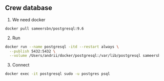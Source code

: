 ## Crew database


1. We need docker
```bash
docker pull sameersbn/postgresql:9.6
```

2. Run
```bash
docker run --name postgresql -itd --restart always \
  --publish 5432:5432 \
  --volume /Users/andrii/docker/postgresql:/var/lib/postgresql sameersbn/postgresql:9.6
```

3. Connect
```bash
docker exec -it postgresql sudo -u postgres psql
```